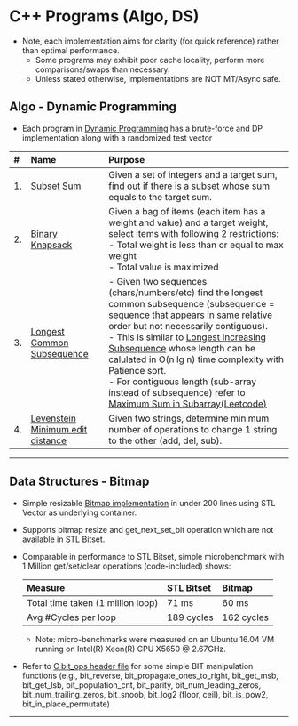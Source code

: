 
C++ Programs (Algo, DS)
===================
- Note, each implementation aims for clarity (for quick reference) rather than optimal performance.
  - Some programs may exhibit poor cache locality, perform more comparisons/swaps than necessary.
  - Unless stated otherwise, implementations are NOT MT/Async safe.
  
Algo - Dynamic Programming
--------------------------------------------
- Each program in [Dynamic Programming](./dyn_prog) has a brute-force and DP implementation along with a randomized test vector

|#  | Name       | Purpose                                      |
|:--|:-----------|:---------------------------------------------|
|1. |  [Subset Sum](./dyn_prog/dyn_subset_sum.cc)  | Given a set of integers and a target sum, find out if there is a subset whose sum equals to the target sum.                                                          | 
|2. |  [Binary Knapsack](./dyn_prog/dyn_knapsack_01.cc) | Given a bag of items (each item has a weight and value) and a target weight, select items with following 2 restrictions: <br> - Total weight is less than or equal to max weight <br> - Total value is maximized  |
|3. |  [Longest Common Subsequence](./dyn_prog/dyn_longest_common_subsequence.cc)  | - Given two sequences (chars/numbers/etc) find the longest common subsequence (subsequence = sequence that appears in same relative order but not necessarily contiguous). <br> - This is similar to [Longest Increasing Subsequence](./leetcode/algo_dp_longest_increasing_subsequence.cc) whose length can be calulated in O(n lg n) time complexity with Patience sort.  <br> - For contiguous length (sub-array instead of subsequence) refer to [Maximum Sum in Subarray(Leetcode)](./leetcode/algo_dp_maximum_sum_product_subarray.cc)            |
|4. |  [Levenstein Minimum edit distance](./dyn_prog/dyn_str_min_edit_distance.cc) | Given two strings, determine minimum number of operations to change 1 string to the other (add, del, sub).                        |

----------------------------------------------------------------------------------------
Data Structures - Bitmap
--------------------------------------------
- Simple resizable [Bitmap implementation](./bit_ops/bitmap.h) in under 200 lines using STL Vector as underlying container.
- Supports bitmap resize and get_next_set_bit operation which are not available in STL Bitset.
- Comparable in performance to STL Bitset, simple microbenchmark with 1 Million get/set/clear operations (code-included) shows:

  | Measure                           |  STL Bitset | Bitmap      |
  |:----------------------------------|:------------|:------------|
  | Total time taken (1 million loop) |  71 ms      | 60 ms       | 
  | Avg #Cycles per loop              |  189 cycles | 162 cycles  |
  - Note: micro-benchmarks were measured on an Ubuntu 16.04 VM running on Intel(R) Xeon(R) CPU X5650 @ 2.67GHz.
- Refer to [C bit_ops header file](../C/bit_ops/bit_ops.h) for some simple BIT manipulation functions (e.g., bit_reverse, bit_propagate_ones_to_right, bit_get_msb, bit_get_lsb, bit_population_cnt, bit_parity, bit_num_leading_zeros, bit_num_trailing_zeros, bit_snoob, bit_log2 (floor, ceil), bit_is_pow2, bit_in_place_permutate)

----------------------------------------------------------------------------------------
